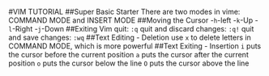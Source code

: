 #VIM TUTORIAL
##Super Basic Starter
There are two modes in vime: COMMAND MODE and INSERT MODE
##Moving the Cursor
-`h`-left
-`k`-Up
-`l`-Right
-`j`-Down
##Exiting Vim
quit: `:q`
quit and discard changes: `:q!`
quit and save changes: `:wq`
##Text Editing - Deletion
use `x` to delete letters in COMMAND MODE, which is more powerful
##Text Exiting - Insertion
`i` puts the cursor before the current position
`a` puts the cursor after the current position
`o` puts the cursor below the line
`O` puts the cursor above the line

